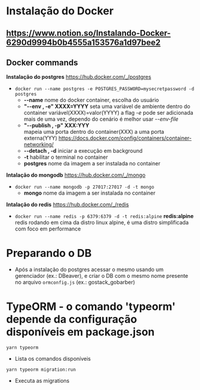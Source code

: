 # Instalação do Docker
## https://www.notion.so/Instalando-Docker-6290d9994b0b4555a153576a1d97bee2

## Docker commands
**Instalação do postgres**  https://hub.docker.com/_/postgres

+ `docker run --name postgres -e POSTGRES_PASSWORD=mysecretpassword -d postgres`
  - **--name** 
      nome do docker container, escolha do usuário
  - **"--env , -e"  XXXX=YYYY** 
      seta uma variável de ambiente dentro do container variável(XXXX)=valor(YYYY)
      a flag *-e* pode ser adicionada mais de uma vez, dependo do cenário é melhor usar *--env-file*
  - **"--publish , -p"  XXX:YYY**  
      mapeia uma porta dentro do container(XXX) a uma porta externa(YYY)
      https://docs.docker.com/config/containers/container-networking/   
  - **--detach , -d** 
      iniciar a execução em background
  - **-t** 
      habilitar o terminal no container
  - **postgres**
      nome da imagem  a ser instalada no container

**Intalação do mongodb** https://hub.docker.com/_/mongo
+ `docker run --name mongodb -p 27017:27017 -d -t mongo`
  - **mongo** 
    nome da imagem a ser instalada no container

**Intalação do redis** https://hub.docker.com/_/redis
+ `docker run --name redis -p 6379:6379 -d -t redis:alpine`
  **redis:alpine**  redis rodando em cima da distro linux alpine, é uma distro simplificada com foco em performance

# Preparando o DB
+ Após a instalação do postgres acessar o mesmo usando um gerenciador (ex.: DBeaver), e criar o DB com o mesmo nome presente no arquivo `ormconfig.js` (ex.: gostack_gobarber)


# TypeORM - o comando 'typeorm' depende da configuração disponíveis em package.json

`yarn typeorm`
  + Lista os comandos disponíveis

`yarn typeorm migration:run`  
  + Executa as migrations